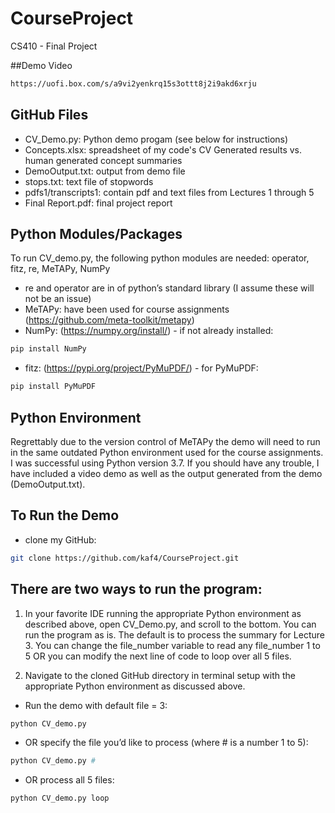 # CourseProject

CS410 - Final Project

##Demo Video 
```bash 
https://uofi.box.com/s/a9vi2yenkrq15s3ottt8j2i9akd6xrju
```

## GitHub Files
- CV_Demo.py: Python demo progam (see below for instructions)
- Concepts.xlsx: spreadsheet of my code's CV Generated results vs. human generated concept summaries 
- DemoOutput.txt: output from demo file
- stops.txt: text file of stopwords
- pdfs1/transcripts1: contain pdf and text files from Lectures 1 through 5
- Final Report.pdf: final project report 

## Python Modules/Packages
To run CV_demo.py, the following python modules are needed: operator, fitz, re, MeTAPy, NumPy 
- re and operator are in of python’s standard library (I assume these will not be an issue)
- MeTAPy: have been used for course assignments (https://github.com/meta-toolkit/metapy) 
- NumPy: (https://numpy.org/install/) - if not already installed:
```bash 
pip install NumPy
```
- fitz: (https://pypi.org/project/PyMuPDF/) - for PyMuPDF:
```bash 
pip install PyMuPDF 
```
## Python Environment
Regrettably due to the version control of MeTAPy the demo will need to run in the same outdated Python environment used for the course assignments. I was successful using Python version 3.7. If you should have any trouble, I have included a video demo as well as the output generated from the demo (DemoOutput.txt).

## To Run the Demo 
- clone my GitHub: 
```bash 
git clone https://github.com/kaf4/CourseProject.git
```
## There are two ways to run the program:

1. In your favorite IDE running the appropriate Python environment as described above, open CV_Demo.py, and scroll to the bottom. 
You can run the program as is. The default is to process the summary for Lecture 3. 
You can change the file_number variable to read any file_number 1 to 5 OR you can modify the next line of code to loop over all 5 files.

2. Navigate to the cloned GitHub directory in terminal setup with the appropriate Python environment as discussed above. 
- Run the demo with default file = 3:
 ```bash 
python CV_demo.py
```
- OR specify the file you’d like to process (where # is a number 1 to 5):
 ```bash 
python CV_demo.py #
```
- OR process all 5 files: 
 ```bash 
python CV_demo.py loop
```



